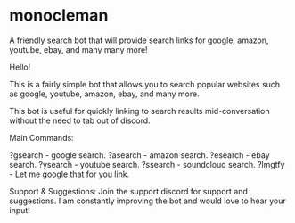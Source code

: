 # monocleman
A friendly search bot that will provide search links for google, amazon, youtube, ebay, and many many more!

Hello!

This is a fairly simple bot that allows you to search popular websites such as google, youtube, amazon, ebay, and many more.

This bot is useful for quickly linking to search results mid-conversation without the need to tab out of discord.

Main Commands:

?gsearch - google search.
?asearch - amazon search.
?esearch - ebay search.
?ysearch - youtube search.
?ssearch - soundcloud search.
?lmgtfy - Let me google that for you link.

Support & Suggestions: 
Join the support discord for support and suggestions. I am constantly improving the bot and would love to hear your input!
